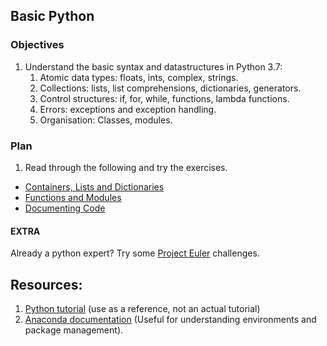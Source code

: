 ## Basic Python
### Objectives
1. Understand the basic syntax and datastructures in Python 3.7:
    1. Atomic data types: floats, ints, complex, strings.
    2. Collections: lists, list comprehensions, dictionaries, generators.
    3. Control structures: if, for, while, functions, lambda functions.
    4. Errors: exceptions and exception handling. 
    5. Organisation: Classes, modules. 

### Plan

1.  Read through the following and try the exercises. 
 * [Containers, Lists and Dictionaries](../python/1_lists_and_dictionaries.md)
 * [Functions and Modules](../python/2_functions_and_modules.md)
 * [Documenting Code](../python/3_documenting_code.md)

#### EXTRA
Already a python expert?  Try some [Project Euler](https://projecteuler.net/) challenges. 


## Resources: 
1. [Python tutorial](https://docs.python.org/3/tutorial/index.html) (use as a reference, not an actual tutorial)
2. [Anaconda documentation](https://conda.io/projects/conda/en/latest/user-guide/index.html) (Useful for understanding environments and package management). 


